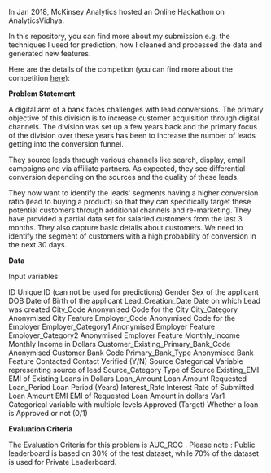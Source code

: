 In Jan 2018, McKinsey Analytics hosted an Online Hackathon on AnalyticsVidhya.

In this repository, you can find more about my submission e.g. the techniques I used for prediction, how I cleaned and processed the data and generated new features.

Here are the details of the competion (you can find more about the competition [here](https://datahack.analyticsvidhya.com/contest/mckinsey-analytics-online-hackathon-ii/lb)):

**Problem Statement**

A digital arm of a bank faces challenges with lead conversions. The primary objective of this division is to increase customer acquisition through digital channels. The division was set up a few years back and the primary focus of the division over these years has been to increase the number of leads getting into the conversion funnel.

They source leads through various channels like search, display, email campaigns and via affiliate partners. As expected, they see differential conversion depending on the sources and the quality of these leads.

They now want to identify the leads' segments having a higher conversion ratio (lead to buying a product) so that they can specifically target these potential customers through additional channels and re-marketing. They have provided a partial data set for salaried customers from the last 3 months. They also capture basic details about customers. We need to identify the segment of customers with a high probability of conversion in the next 30 days.


**Data**

Input variables:
 
ID
Unique ID (can not be used for predictions)
Gender
Sex of the applicant
DOB
Date of Birth of the applicant
Lead_Creation_Date
Date on which Lead was created
City_Code
Anonymised Code for the City
City_Category
Anonymised City Feature
Employer_Code
Anonymised Code for the Employer
Employer_Category1
Anonymised Employer Feature
Employer_Category2
Anonymised Employer Feature
Monthly_Income
Monthly Income in Dollars
Customer_Existing_Primary_Bank_Code
Anonymised Customer Bank Code
Primary_Bank_Type
Anonymised Bank Feature
Contacted
Contact Verified (Y/N)
Source
Categorical Variable representing source of lead
Source_Category
Type of Source
Existing_EMI
EMI of Existing Loans in Dollars
Loan_Amount
Loan Amount Requested
Loan_Period
Loan Period (Years)
Interest_Rate
Interest Rate of Submitted Loan Amount
EMI
EMI of Requested Loan Amount in dollars
Var1
Categorical variable with multiple levels
Approved
(Target) Whether a loan is Approved or not (0/1)
 
 
**Evaluation Criteria**

The Evaluation Criteria for this problem is AUC_ROC .
Please note :
Public leaderboard is based on 30% of the test dataset, while 70% of the dataset is used for Private Leaderboard.
